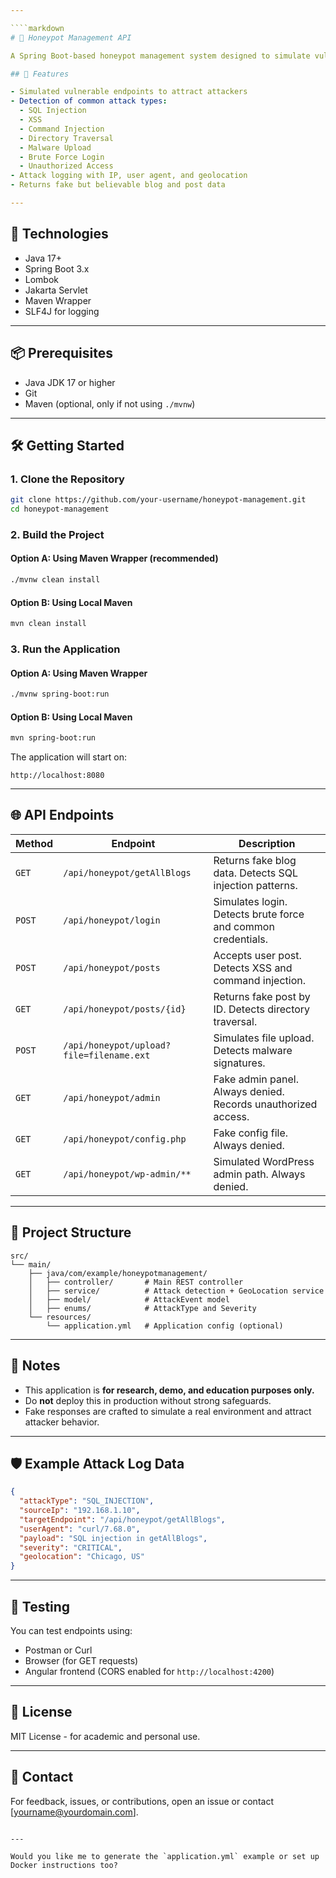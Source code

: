 ```yaml
---

````markdown
# 🐝 Honeypot Management API

A Spring Boot-based honeypot management system designed to simulate vulnerable endpoints, detect various types of attacks (SQL Injection, XSS, Brute Force, etc.), and log attack events with geolocation and severity.

## 🚀 Features

- Simulated vulnerable endpoints to attract attackers
- Detection of common attack types:
  - SQL Injection
  - XSS
  - Command Injection
  - Directory Traversal
  - Malware Upload
  - Brute Force Login
  - Unauthorized Access
- Attack logging with IP, user agent, and geolocation
- Returns fake but believable blog and post data

---
```


## 🧰 Technologies

- Java 17+
- Spring Boot 3.x
- Lombok
- Jakarta Servlet
- Maven Wrapper
- SLF4J for logging

---

## 📦 Prerequisites

- Java JDK 17 or higher
- Git
- Maven (optional, only if not using `./mvnw`)

---

## 🛠️ Getting Started

### 1. Clone the Repository

```bash
git clone https://github.com/your-username/honeypot-management.git
cd honeypot-management
````

### 2. Build the Project

#### Option A: Using Maven Wrapper (recommended)

```bash
./mvnw clean install
```

#### Option B: Using Local Maven

```bash
mvn clean install
```

### 3. Run the Application

#### Option A: Using Maven Wrapper

```bash
./mvnw spring-boot:run
```

#### Option B: Using Local Maven

```bash
mvn spring-boot:run
```

The application will start on:

```
http://localhost:8080
```

---

## 🌐 API Endpoints

| Method | Endpoint                                 | Description                                                   |
| ------ | ---------------------------------------- | ------------------------------------------------------------- |
| `GET`  | `/api/honeypot/getAllBlogs`              | Returns fake blog data. Detects SQL injection patterns.       |
| `POST` | `/api/honeypot/login`                    | Simulates login. Detects brute force and common credentials.  |
| `POST` | `/api/honeypot/posts`                    | Accepts user post. Detects XSS and command injection.         |
| `GET`  | `/api/honeypot/posts/{id}`               | Returns fake post by ID. Detects directory traversal.         |
| `POST` | `/api/honeypot/upload?file=filename.ext` | Simulates file upload. Detects malware signatures.            |
| `GET`  | `/api/honeypot/admin`                    | Fake admin panel. Always denied. Records unauthorized access. |
| `GET`  | `/api/honeypot/config.php`               | Fake config file. Always denied.                              |
| `GET`  | `/api/honeypot/wp-admin/**`              | Simulated WordPress admin path. Always denied.                |

---

## 📁 Project Structure

```
src/
└── main/
    ├── java/com/example/honeypotmanagement/
    │   ├── controller/       # Main REST controller
    │   ├── service/          # Attack detection + GeoLocation service
    │   ├── model/            # AttackEvent model
    │   ├── enums/            # AttackType and Severity
    └── resources/
        └── application.yml   # Application config (optional)
```

---

## 📌 Notes

* This application is **for research, demo, and education purposes only.**
* Do **not** deploy this in production without strong safeguards.
* Fake responses are crafted to simulate a real environment and attract attacker behavior.

---

## 🛡️ Example Attack Log Data

```json
{
  "attackType": "SQL_INJECTION",
  "sourceIp": "192.168.1.10",
  "targetEndpoint": "/api/honeypot/getAllBlogs",
  "userAgent": "curl/7.68.0",
  "payload": "SQL injection in getAllBlogs",
  "severity": "CRITICAL",
  "geolocation": "Chicago, US"
}
```

---

## 🧪 Testing

You can test endpoints using:

* Postman or Curl
* Browser (for GET requests)
* Angular frontend (CORS enabled for `http://localhost:4200`)

---

## 📄 License

MIT License - for academic and personal use.

---

## 🙋 Contact

For feedback, issues, or contributions, open an issue or contact \[[yourname@yourdomain.com](mailto:yourname@yourdomain.com)].

```

---

Would you like me to generate the `application.yml` example or set up Docker instructions too?
```
